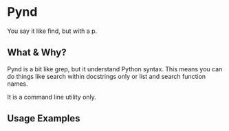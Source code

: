 # Pynd

You say it like find, but with a p.


## What & Why?

Pynd is a bit like grep, but it understand Python syntax. This means you can
do things like search within docstrings only or list and search function names.

It is a command line utility only.

## Usage Examples



  
